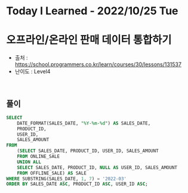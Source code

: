 # Today I Learned - 2022/10/25 Tue

# 오프라인/온라인 판매 데이터 통합하기
- 출처 : https://school.programmers.co.kr/learn/courses/30/lessons/131537
- 난이도 : Level4
<br>

## 풀이
```sql
SELECT 
    DATE_FORMAT(SALES_DATE, "%Y-%m-%d") AS SALES_DATE,
    PRODUCT_ID,
    USER_ID,
    SALES_AMOUNT
FROM
    (SELECT SALES_DATE, PRODUCT_ID, USER_ID, SALES_AMOUNT
    FROM ONLINE_SALE
    UNION ALL
    SELECT SALES_DATE, PRODUCT_ID, NULL AS USER_ID, SALES_AMOUNT
    FROM OFFLINE_SALE) AS SALE
WHERE SUBSTRING(SALES_DATE, 1, 7) = '2022-03'
ORDER BY SALES_DATE ASC, PRODUCT_ID ASC, USER_ID ASC;
```
